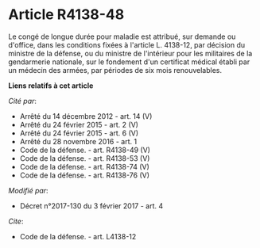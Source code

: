 # Article R4138-48

Le congé de longue durée pour maladie est attribué, sur demande ou d'office, dans les conditions fixées à l'article L.
4138-12, par décision du ministre de la défense, ou du ministre de l'intérieur pour les militaires de la gendarmerie
nationale, sur le fondement d'un certificat médical établi  par un médecin des armées, par périodes de six mois
renouvelables.

**Liens relatifs à cet article**

_Cité par_:

  - Arrêté du 14 décembre 2012 - art. 14 (V)
  - Arrêté du 24 février 2015 - art. 2 (V)
  - Arrêté du 24 février 2015 - art. 6 (V)
  - Arrêté du 28 novembre 2016 - art. 1
  - Code de la défense. - art. R4138-49 (V)
  - Code de la défense. - art. R4138-53 (V)
  - Code de la défense. - art. R4138-74 (V)
  - Code de la défense. - art. R4138-76 (V)

_Modifié par_:

  - Décret n°2017-130 du 3 février 2017 - art. 4

_Cite_:

  - Code de la défense. - art. L4138-12
